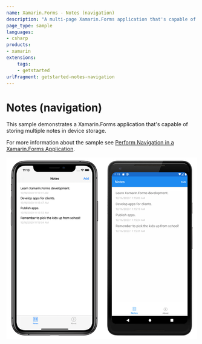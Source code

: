 ```yaml
---
name: Xamarin.Forms - Notes (navigation)
description: "A multi-page Xamarin.Forms application that's capable of storing multiple notes in device storage (get started)"
page_type: sample
languages:
- csharp
products:
- xamarin
extensions:
    tags:
    - getstarted
urlFragment: getstarted-notes-navigation
---
```

# Notes (navigation)

This sample demonstrates a Xamarin.Forms application that's capable of storing multiple notes in device storage.

For more information about the sample see [Perform Navigation in a Xamarin.Forms Application](https://docs.microsoft.com/xamarin/get-started/quickstarts/navigation).

![Notes (navigation) application screenshot](Screenshots/01All.png "Notes (navigation) application screenshot")
